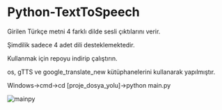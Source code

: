 # Python-TextToSpeech
Girilen Türkçe metni 4 farklı dilde sesli çıktılarını verir.

Şimdilik sadece 4 adet dili desteklemektedir. 

Kullanmak için repoyu indirip çalıştırın.

os, gTTS ve google_translate_new kütüphanelerini kullanarak yapılmıştır. 

Windows->cmd->cd [proje_dosya_yolu]->python main.py

![mainpy](https://user-images.githubusercontent.com/32196738/115255326-d2179980-a136-11eb-8773-6ae41d61adea.PNG)
